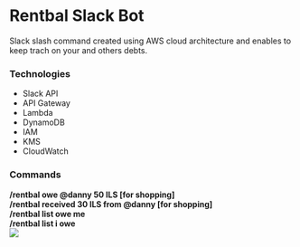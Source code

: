 <h1>Rentbal Slack Bot</h1>
Slack slash command created using AWS cloud architecture and enables to keep trach on your and others debts.<br>

<h3>Technologies</h3>
<ul>
<li>Slack API</li>
<li>API Gateway</li>
<li>Lambda</li>
<li>DynamoDB</li>
<li>IAM</li>
<li>KMS</li>
<li>CloudWatch</li>
</ul>

<h3>Commands</h3>
<b>/rentbal owe @danny 50 ILS [for shopping]</b><br> 
<b>/rentbal received 30 ILS from @danny [for shopping]</b><br>
<b>/rentbal list owe me</b><br>
<b>/rentbal list i owe</b><br>

<img src="https://user-images.githubusercontent.com/77194094/170837067-3c160b19-b8a3-4410-b9f9-8a09eb1733f4.png">
